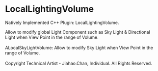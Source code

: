 # LocalLightingVolume

Natively Implemented C++ Plugin: LocalLightingVolume.

Allow to modify global Light Component such as Sky Light & Directional Light when View Point in the range of Volume.<br><br>
ALocalSkyLightVolume: Allow to modify Sky Light when View Point in the range of Volume.<br><br>
Copyright Technical Artist - Jiahao.Chan, Individual. All Rights Reserved.
